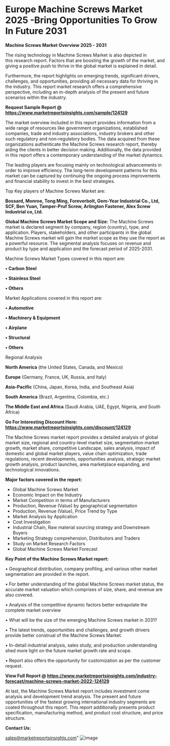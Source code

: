 # Europe Machine Screws Market 2025 -Bring Opportunities To Grow In Future 2031

<Strong> Machine Screws Market Overview 2025 - 2031</strong>

The rising technology in Machine Screws Market is also depicted in this research report. Factors that are boosting the growth of the market, and giving a positive push to thrive in the global market is explained in detail.

Furthermore, the report highlights on emerging trends, significant drivers, challenges, and opportunities, providing all necessary data for thriving in the industry. This report market research offers a comprehensive perspective, including an in-depth analysis of the present and future scenarios within the industry.

<strong>Request Sample Report @ <a href=https://www.marketreportsinsights.com/sample/124129>https://www.marketreportsinsights.com/sample/124129</a></strong>

The market overview included in this report provides information from a wide range of resources like government organizations, established companies, trade and industry associations, industry brokers and other such regulatory and non-regulatory bodies. The data acquired from these organizations authenticate the Machine Screws research report, thereby aiding the clients in better decision making. Additionally, the data provided in this report offers a contemporary understanding of the market dynamics.

The leading players are focusing mainly on technological advancements in order to improve efficiency. The long-term development patterns for this market can be captured by continuing the ongoing process improvements and financial stability to invest in the best strategies.

Top Key players of Machine Screws Market are:

<strong>Bossard, Monroe, Tong Ming, Foreverbolt, Gem-Year Industrial Co., Ltd, SCF, Ben Yuan, Tamper-Pruf Screw, Arlington Fastener, Alex Screw Industrial co, Ltd.</strong>

<strong><b>Global Machine Screws Market Scope and Size:</b></strong>
The Machine Screws market is declared segment by company, region (country), type, and application. Players, stakeholders, and other participants in the global Machine Screws market will gain the market scope as they use the report as a powerful resource. The segmental analysis focuses on revenue and product by type and application and the forecast period of 2025-2031.

Machine Screws Market Types covered in this report are:

<strong>• Carbon Steel

• Stainless Steel

• Others</strong>

Market Applications covered in this report are:

<strong>• Automotive

• Machinery & Equipment

• Airplane

• Structural

• Others</strong> 

Regional Analysis

<strong>North America</strong> (the United States, Canada, and Mexico)

<strong>Europe</strong> (Germany, France, UK, Russia, and Italy)

<strong>Asia-Pacific</strong> (China, Japan, Korea, India, and Southeast Asia)

<strong>South America</strong> (Brazil, Argentina, Colombia, etc.)

<strong>The Middle East and Africa</strong> (Saudi Arabia, UAE, Egypt, Nigeria, and South Africa)

<strong>Go For Interesting Discount Here: <a href=https://www.marketreportsinsights.com/discount/124129>https://www.marketreportsinsights.com/discount/124129</a></strong>

The Machine Screws market report provides a detailed analysis of global market size, regional and country-level market size, segmentation market growth, market share, competitive Landscape, sales analysis, impact of domestic and global market players, value chain optimization, trade regulations, recent developments, opportunities analysis, strategic market growth analysis, product launches, area marketplace expanding, and technological innovations.

<strong><b>Major factors covered in the report:</b></strong>
<ul>
  <li>Global Machine Screws Market </li>
  <li>Economic Impact on the Industry</li>
  <li>Market Competition in terms of Manufacturers</li>
  <li>Production, Revenue (Value) by geographical segmentation</li>
  <li>Production, Revenue (Value), Price Trend by Type</li>
  <li>Market Analysis by Application</li>
  <li>Cost Investigation</li>
  <li>Industrial Chain, Raw material sourcing strategy and Downstream Buyers</li>
  <li>Marketing Strategy comprehension, Distributors and Traders</li>
  <li>Study on Market Research Factors</li>
  <li>Global Machine Screws Market Forecast</li>
</ul>

<strong><b>Key Point of the Machine Screws Market report:</b></strong>

• Geographical distribution, company profiling, and various other market segmentation are provided in the report.

• For better understanding of the global Machine Screws market status, the accurate market valuation which comprises of size, share, and revenue are also covered.

• Analysis of the competitive dynamic factors better extrapolate the complete market overview

• What will be the size of the emerging Machine Screws market in 2031?

• The latest trends, opportunities and challenges, and growth drivers provide better construal of the Machine Screws Market.

• In-detail industrial analysis, sales study, and production understanding shed more light on the future market growth rate and scope.

• Report also offers the opportunity for customization as per the customer request.

<strong><b>View Full Report @ <a href=https://www.marketreportsinsights.com/industry-forecast/machine-screws-market-2022-124129>https://www.marketreportsinsights.com/industry-forecast/machine-screws-market-2022-124129</a></b></strong>


At last, the Machine Screws Market report includes investment come analysis and development trend analysis. The present and future opportunities of the fastest growing international industry segments are coated throughout this report. This report additionally presents product specification, manufacturing method, and product cost structure, and price structure.

<strong>Contact Us:</strong>

sales@marketreportsinsights.com"
![image](https://github.com/user-attachments/assets/5b2d5f6a-7579-4722-8647-09fe01029a8f)
